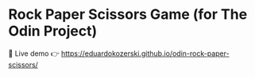# Rock Paper Scissors Game (for The Odin Project)
🔴 Live demo 👉 https://eduardokozerski.github.io/odin-rock-paper-scissors/

